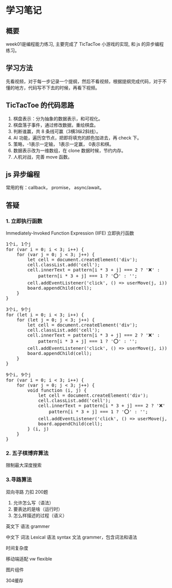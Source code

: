 # 学习笔记 #

## 概要 ##

week01是编程能力练习, 主要完成了 TicTacToe 小游戏的实现, 和 js 的异步编程练习。

## 学习方法 ##

先看视频，对于每一步记录一个提纲，然后不看视频，根据提纲完成代码，对于不懂的地方，代码写不下去的时候，再看下视频。

## TicTacToe 的代码思路 ##

1. 棋盘表示：分为抽象的数据表示，和可视化。
2. 棋盘落子事件，通过修改数据，重绘棋盘。
3. 判断谁赢，共 8 条线可赢（3横3纵2斜线）。
4. AI 功能，遍历空节点，把即将填充的颜色加进去，再 check 下。
5. 策略，-1表示一定输， 1表示一定赢， 0表示和棋。
6. 数据表示改为一维数组，在 clone 数据时候，节约内存。
7. 人机对战，完善 move 函数。

## js 异步编程 ##

常用的有：callback， promise， async/await。

## 答疑 ##

### 1. 立即执行函数 ###

Immediately-Invoked Function Expression (IIFE) 立即执行函数
<pre name="code">
1个i, 1个j
for (var i = 0; i < 3; i++) {
	for (var j = 0; j < 3; j++) {
		let cell = document.createElement('div');
		cell.classList.add('cell');
		cell.innerText = pattern[i * 3 + j] === 2 ? '❌' :
			pattern[i * 3 + j] === 1 ? '⭕' : '';
		cell.addEventListener('click', () => userMove(j, i));
		board.appendChild(cell);
 	}
}

3个i, 9个j
for (let i = 0; i < 3; i++) {
	for (let j = 0; j < 3; j++) {
		let cell = document.createElement('div');
		cell.classList.add('cell');
		cell.innerText = pattern[i * 3 + j] === 2 ? '❌' :
			pattern[i * 3 + j] === 1 ? '⭕' : '';
		cell.addEventListener('click', () => userMove(j, i));
		board.appendChild(cell);
 	}
}

9个i, 9个j
for (var i = 0; i < 3; i++) {
	for (var j = 0; j < 3; j++) {
		void function (i, j) {
			let cell = document.createElement('div');
			cell.classList.add('cell');
			cell.innerText = pattern[i * 3 + j] === 2 ? '❌' :
				pattern[i * 3 + j] === 1 ? '⭕' : '';
			cell.addEventListener('click', () => userMove(j, i));
			board.appendChild(cell);
		} (i, j)
 	}
}
</pre>

### 2. 五子棋博弈算法 ###
限制最大深度搜索

### 3.寻路算法 ###
双向寻路
力扣 200题

1. 允许怎么写（语法）
2. 要表达的是啥（运行时）
3. 怎么样描述的过程（语义）

英文下
 语法 grammer

中文下
	词法 Lexical
	语法 syntax
	文法 grammer，包含词法和语法

时间复杂度

移动端适配
	vw flexible

图片组件

304缓存
